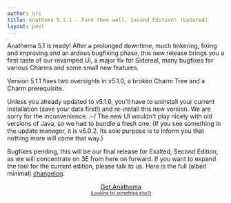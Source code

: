 ```yaml
---
author: Urs
title: Anathema 5.1.1 - Fare thee well, Second Edition! (Updated)
layout: post
---
```


Anathema 5.1 is ready!
After a prolonged downtime, much tinkering, fixing and improving and an ardous bugfixing phase,
this new release brings you a first taste of our revamped UI, a major fix for Sidereal, many bugfixes for various Charms and some small new features.  

Version 5.1.1 fixes two oversights in v5.1.0, a broken Charm Tree and a Charm prerequisite.

Unless you already updated to v5.1.0, you'll have to uninstall your current installation (save your data first!) and re-install this new version.
We are sorry for the inconvenience. :-/ The new UI wouldn't play nicely with old versions of Java, so we had to bundle a fresh one.
(If you see something in the update manager, it is v5.0.2. Its sole purpose is to inform you that nothing more will come that way.)

Bugfixes pending, this will be our final release for Exalted, Second Edition, as we will concentrate on 3E from here on forward.
If you want to expand the tool for the current edition, please talk to us.
Here is the full (albeit minimal) [changelog](https://github.com/anathema/anathema/blob/v5.1.1/Development_Documentation/Distribution/English/versions.md).

<ul><center>
	<a class="linkToLatestVersion" href="http://anathema.butatopanto.de:8081/full/">
		<span>Get Anathema</span>
		<span class="latestVersion"> </span>
	</a>
	<br/>
	<a href="http://anathema.butatopanto.de:8081/full" style="font-size:x-small">(Looking for something else?)</a>
	</center></ul>